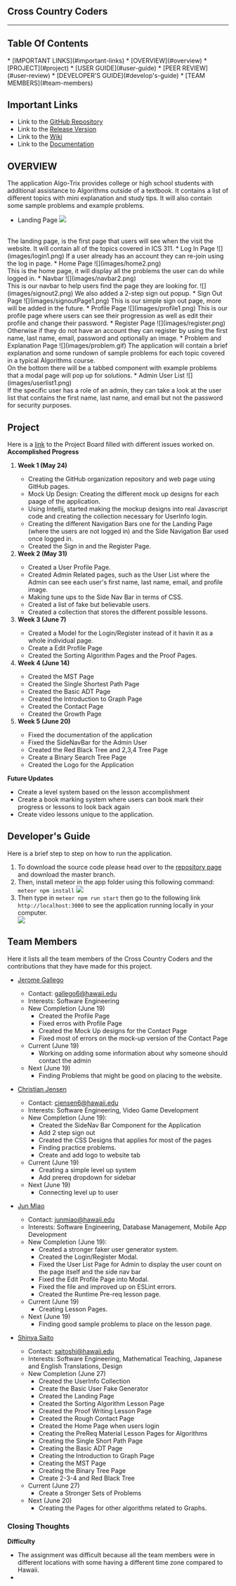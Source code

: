 <h2> Cross Country Coders </h2>
<hr>
<h2> Table Of Contents </h2>
* [IMPORTANT LINKS](#important-links)
* [OVERVIEW](#overview)
* [PROJECT](#project)
* [USER GUIDE](#user-guide)
* [PEER REVIEW](#user-review)
* [DEVELOPER'S GUIDE](#develop's-guide)
* [TEAM MEMBERS](#team-members)

## Important Links
<ul>
<li>Link to the <a href ="https://github.com/cross-country-coders/algo-trix">GitHub Repository</a></li>
<li>Link to the <a href="https://github.com/cross-country-coders/algo-trix/releases/tag/0.2">Release Version</a></li>
<li>Link to the <a href ="https://github.com/cross-country-coders/algo-trix/wiki">Wiki</a></li>
<li>Link to the <a href ="https://github.com/cross-country-coders/algo-trix/blob/master/doc/ICS427A-5_%20CrossCountryCoders.pdf">Documentation</a></li>
</ul>

## OVERVIEW
The application Algo-Trix provides college or high school students with additional assistance to Algorithms outside of a textbook. It contains a list of different topics with mini explanation and study tips. It will also contain some sample problems and example problems.

* Landing Page
![](images/landing1.png)
<br/>
The landing page, is the first page that users will see when the visit the website. It will contain all of the topics covered in ICS 311.
* Log In Page
  ![](images/login1.png)
  If a user already has an account they can re-join using the log in page.
* Home Page
  ![](images/home2.png)
  <br/>
  This is the home page, it will display all the problems the user can do while logged in.
* Navbar
  ![](images/navbar2.png)
  <br/>
  This is our navbar to help users find the page they are looking for.
  ![](images/signout2.png)
  We also added a 2-step sign out popup.
* Sign Out Page
  ![](images/signoutPage1.png)
  This is our simple sign out page, more will be added in the future.
* Profile Page
  ![](images/profile1.png)
This is our profile page where users can see their progression as well as edit their profile and change their password.
* Register Page
![](images/register.png)
Otherwise if they do not have an account they can register by using the first name, last name, email, password and optionally an image.
* Problem and Explanation Page
![](images/problem.gif)
The application will contain a brief explanation and some rundown of sample problems for each topic covered in a typical Algorithms course. <br/>
On the bottom there will be a tabbed component with example problems that a modal page will pop up for solutions.
* Admin User List
![](images/userlist1.png) <br/>
If the specific user has a role of an admin, they can take a look at the user list that contains the first name, last name, and email but not the password for security purposes.

## Project
Here is a <a href ="https://github.com/cross-country-coders/algo-trix/projects/1">link</a> to the Project Board filled with different issues worked on. <br/>
<b>Accomplished Progress</b>
<ol>
 <li> <b>Week 1 (May 24)</b> </li>
 <ul>
  <li> Creating the GitHub organization repository and web page using GitHub pages. </li>
  <li> Mock Up Design: Creating the different mock up designs for each paage of the application. </li>
  <li> Using Intellij, started making the mockup designs into real Javascript code and creating the collection necessary for UserInfo login.</li>
  <li> Creating the different Navigation Bars one for the Landing Page (where the users are not logged in) and the Side Navigation Bar used once logged in. </li>
  <li> Created the Sign in and the Register Page. </li>
 </ul>
 <li> <b>Week 2 (May 31)</b> </li>
 <ul>
 <li> Created a User Profile Page.</li>
 <li> Created Admin Related pages, such as the User List where the Admin can see each user's first name, last name, email, and profile image. </li>
 <li> Making tune ups to the Side Nav Bar in terms of CSS. </li>
 <li> Created a list of fake but believable users. </li>
 <li> Created a collection that stores the different possible lessons. </li>
 </ul>
<li> <b> Week 3 (June 7)</b></li>
<ul>
<li> Created a Model for the Login/Register instead of it havin it as a whole individual page.</li>
<li> Create a Edit Profile Page </li>
<li> Created the Sorting Algorithm Pages and the Proof Pages.</li>
</ul>
<li><b>Week 4 (June 14)</b></li>
<ul>
<li>Created the MST Page</li>
<li>Created the Single Shortest Path Page</li>
<li>Created the Basic ADT Page</li>
<li>Created the Introduction to Graph Page</li>
<li>Created the Contact Page</li>
<li>Created the Growth Page</li>
</ul>
<li><b>Week 5 (June 20)</b></li>
<ul>
<li>Fixed the documentation of the application</li>
<li>Fixed the SideNavBar for the Admin User</li>
<li>Created the Red Black Tree and 2,3,4 Tree Page</li>
<li>Create a Binary Search Tree Page</li>
<li>Created the Logo for the Application</li>
</ul>
</ol>
<b>Future Updates</b>
<ul>
<li>Create a level system based on the lesson accomplishment</li>
<li>Create a book marking system where users can book mark their progress or lessons to look back again</li>
<li>Create video lessons unique to the application.</li>
</ul>

## Developer's Guide
<p> Here is a brief step to step on how to run the application.</p>
<ol>
<li>To download the source code please head over to the <a href="https://github.com/cross-country-coders/algo-trix">repository page</a> and download the master branch.</li>
<li>Then, install meteor in the app folder using this following command: <code>meteor npm install</code>
<img src="images/install.png"> <br/></li>
<li>Then type in <code>meteor npm run start</code> then go to the following link <code> http://localhost:3000</code> to see the application running locally in your computer. </li>
<img src="images/run.png"> <br/>
</ol>

## Team Members 
Here it lists all the team members of the Cross Country Coders and the contributions that they have made for this project. 

* [Jerome Gallego](https://alohajerome.github.io/)
  * Contact: gallego6@hawaii.edu
  * Interests: Software Engineering
  * New Completion (June 19)  
    * Created the Profile Page
    * Fixed erros with Profile Page
    * Created the Mock Up designs for the Contact Page
    * Fixed most of errors on the mock-up version of the Contact Page
  * Current (June 19)
    * Working on adding some information about why someone should contact the admin
  * Next (June 19)
    * Finding Problems that might be good on placing to the website. 
    
* [Christian Jensen](https://christianjensenv.github.io/)
  * Contact: cjensen6@hawaii.edu
  * Interests: Software Engineering, Video Game Development
  * New Completion (June 19):
    * Created the SideNav Bar Component for the Application
    * Add 2 step sign out
    * Created the CSS Designs that applies for most of the pages
    * Finding practice problems.
    * Create and add logo to website tab
  * Current (June 19)
    * Creating a simple level up system
    * Add prereq dropdown for sidebar
  * Next (June 19)
    * Connecting level up to user
    
* [Jun Miao](https://junm1ao.github.io/)
   * Contact: junmiao@hawaii.edu
   * Interests: Software Engineering, Database Management, Mobile App Development
   * New Completion (June 19):
     * Created a stronger faker user generator system.
     * Created the Login/Register Modal.   
     * Fixed the User List Page for Admin to display the user count on the page itself     and the side nav bar
     * Fixed the Edit Profile Page into Modal.
     * Fixed the file and improved up on ESLint errors.
     * Created the Runtime Pre-req lesson page.
  * Current (June 19)
    * Creating Lesson Pages.
  * Next (June 19) 
    * Finding good sample problems to place on the lesson page.
* [Shinya Saito](https://saitoshi.github.io/)
  * Contact: saitoshi@hawaii.edu
  * Interests: Software Engineering, Mathematical Teaching, Japanese and English Translations, Design
  * New Completion (June 27)
    * Created the UserInfo Collection 
    * Create the Basic User Fake Generator 
    * Created the Landing Page 
    * Created the Sorting Algorithm Lesson Page 
    * Created the Proof Writing Lesson Page 
    * Created the Rough Contact Page
    * Created the Home Page when users login
    * Creating the PreReq Material Lesson Pages for Algorithms  
    * Creating the Single Short Path Page
    * Creating the Basic ADT Page
    * Creating the Introduction to Graph Page
    * Creating the MST Page 
    * Creating the Binary Tree Page
    * Create 2-3-4 and Red Black Tree  
  * Current (June 27)
    * Create a Stronger Sets of Problems
  * Next (June 20)
    * Creating the Pages for other algorithms related to Graphs.
    
<h3>Closing Thoughts</h3>
<b>Difficulty</b>
<ul>
<li>The assignment was difficult because all the team members were in different locations with some having a different time zone compared to Hawaii.</li>
<li></li>
</ul>
